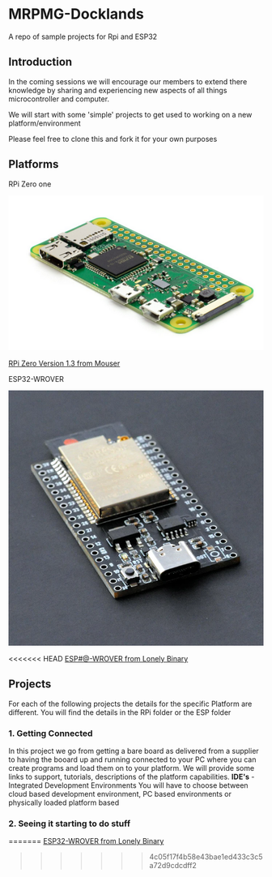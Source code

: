 # MRPMG-Docklands

A repo of sample projects for Rpi and ESP32

## Introduction

In the coming sessions we will encourage our members to extend there knowledge by sharing and experiencing new aspects of all things microcontroller and computer.

We will start with some 'simple' projects to get used to working on a new platform/environment

Please feel free to clone this and fork it for your own purposes

## Platforms

RPi Zero one

![RPi Zero](Documentation/RPi-ZERO-1.png)

[RPi Zero Version 1.3 from Mouser](https://au.mouser.com/ProductDetail/Raspberry-Pi/SC0019?qs=rQFj71Wb1eUTUmywZo0nqA%3D%3D&mgh=1&vip=1&srsltid=AfmBOopNBpkS3Wu4sUSBqWcSk4nPya8Yd-0MRyvC9qcC8A8VxcX6byH2DrY)

ESP32-WROVER

![ESP32](Documentation/ESP32-Wrover.png)

<<<<<<< HEAD
[ESP#@-WROVER from Lonely Binary](https://lonelybinary.com/collections/esp32/products/lonely-binary-esp32-wrover-the-king-of-esp32)

## Projects

For each of the following projects the details for the specific Platform are different.  You will find the details in the RPi folder or the ESP folder

### 1. Getting Connected

In this project we go from getting a bare board as delivered from a supplier to having the booard up and running connected to your PC where you can create programs and load them on to your platform.
We will provide some links to support, tutorials, descriptions of the platform capabilities.
**IDE's** - Integrated Development Environments
You will have to choose between cloud based development environment, PC based environments or physically loaded platform based

### 2. Seeing it starting to do stuff
=======
[ESP32-WROVER from Lonely Binary](https://lonelybinary.com/collections/esp32/products/lonely-binary-esp32-wrover-the-king-of-esp32)
>>>>>>> 4c05f17f4b58e43bae1ed433c3c5a72d9cdcdff2
